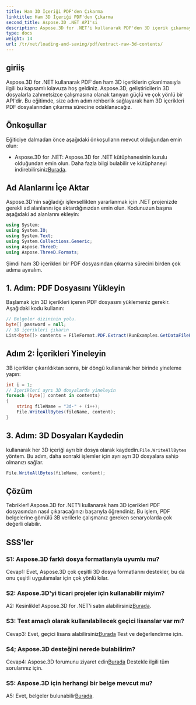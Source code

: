 ```yaml
---
title: Ham 3D İçeriği PDF'den Çıkarma
linktitle: Ham 3D İçeriği PDF'den Çıkarma
second_title: Aspose.3D .NET API'si
description: Aspose.3D for .NET'i kullanarak PDF'den 3D içerik çıkarmayı öğrenin. Kod örnekleri içeren adım adım kılavuz.
type: docs
weight: 14
url: /tr/net/loading-and-saving/pdf/extract-raw-3d-contents/
---
```

## giriiş

Aspose.3D for .NET kullanarak PDF'den ham 3D içeriklerin çıkarılmasıyla ilgili bu kapsamlı kılavuza hoş geldiniz. Aspose.3D, geliştiricilerin 3D dosyalarla zahmetsizce çalışmasına olanak tanıyan güçlü ve çok yönlü bir API'dir. Bu eğitimde, size adım adım rehberlik sağlayarak ham 3D içerikleri PDF dosyalarından çıkarma sürecine odaklanacağız.

## Önkoşullar

Eğiticiye dalmadan önce aşağıdaki önkoşulların mevcut olduğundan emin olun:

-  Aspose.3D for .NET: Aspose.3D for .NET kütüphanesinin kurulu olduğundan emin olun. Daha fazla bilgi bulabilir ve kütüphaneyi indirebilirsiniz[Burada](https://releases.aspose.com/3d/net/).

## Ad Alanlarını İçe Aktar

Aspose.3D'nin sağladığı işlevsellikten yararlanmak için .NET projenizde gerekli ad alanlarını içe aktardığınızdan emin olun. Kodunuzun başına aşağıdaki ad alanlarını ekleyin:

```csharp
using System;
using System.IO;
using System.Text;
using System.Collections.Generic;
using Aspose.ThreeD;
using Aspose.ThreeD.Formats;
```

Şimdi ham 3D içerikleri bir PDF dosyasından çıkarma sürecini birden çok adıma ayıralım.

## 1. Adım: PDF Dosyasını Yükleyin

Başlamak için 3D içerikleri içeren PDF dosyasını yüklemeniz gerekir. Aşağıdaki kodu kullanın:

```csharp
// Belgeler dizininin yolu.
byte[] password = null;
// 3D içerikleri çıkarın
List<byte[]> contents = FileFormat.PDF.Extract(RunExamples.GetDataFilePath("House_Design.pdf"), password);
```

## Adım 2: İçerikleri Yineleyin

3B içerikler çıkarıldıktan sonra, bir döngü kullanarak her birinde yineleme yapın:

```csharp
int i = 1;
// İçerikleri ayrı 3D dosyalarda yineleyin
foreach (byte[] content in contents)
{
    string fileName = "3d-" + (i++);
    File.WriteAllBytes(fileName, content);
}
```

## 3. Adım: 3D Dosyaları Kaydedin

 kullanarak her 3D içeriği ayrı bir dosya olarak kaydedin.`File.WriteAllBytes` yöntem. Bu adım, daha sonraki işlemler için ayrı ayrı 3D dosyalara sahip olmanızı sağlar.

```csharp
File.WriteAllBytes(fileName, content);
```

## Çözüm

Tebrikler! Aspose.3D for .NET'i kullanarak ham 3D içerikleri PDF dosyasından nasıl çıkaracağınızı başarıyla öğrendiniz. Bu işlem, PDF belgelerine gömülü 3B verilerle çalışmanız gereken senaryolarda çok değerli olabilir.

## SSS'ler

### S1: Aspose.3D farklı dosya formatlarıyla uyumlu mu?

Cevap1: Evet, Aspose.3D çok çeşitli 3D dosya formatlarını destekler, bu da onu çeşitli uygulamalar için çok yönlü kılar.

### S2: Aspose.3D'yi ticari projeler için kullanabilir miyim?

 A2: Kesinlikle! Aspose.3D for .NET'i satın alabilirsiniz[Burada](https://purchase.aspose.com/buy).

### S3: Test amaçlı olarak kullanılabilecek geçici lisanslar var mı?

 Cevap3: Evet, geçici lisans alabilirsiniz[Burada](https://purchase.aspose.com/temporary-license/) Test ve değerlendirme için.

### S4; Aspose.3D desteğini nerede bulabilirim?

 Cevap4: Aspose.3D forumunu ziyaret edin[Burada](https://forum.aspose.com/c/3d/18) Destekle ilgili tüm sorularınız için.

### S5: Aspose.3D için herhangi bir belge mevcut mu?

 A5: Evet, belgeler bulunabilir[Burada](https://reference.aspose.com/3d/net/).